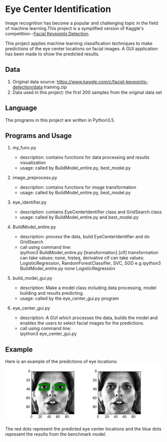 # Eye Center Identification
Image recognition has become a popular and challenging topic in the field of machine learning.This project is a symplified version of Kaggle's competition--[Facial Keypoints Detection](https://www.kaggle.com/c/facial-keypoints-detection). 

This project applies machine learning classification techniques to make predictions of the eye center locations on facial images. A GUI application has been made to show the predicted results. 

## Data

1. Original data source: https://www.kaggle.com/c/facial-keypoints-detection/data training.zip
2. Data used in this project: the first 200 samples from the original data set

## Language
The programs in this project are written in Python3.5.

## Programs and Usage
1. my_func.py
    * description: contains functions for data processing and results visualization
    * usage: called by BuildModel_entire.py, best_model.py

2. image_preprocess.py
    * description: contains functions for image transformation
    * usage: called by BuildModel_entire.py, best_model.py

3. eye_identifier.py
     * description: contains EyeCenterIdentifier class and GridSearch class
     * usage: called by BuildModel_entire.py and best_model.py

4. BuildModel_entire.py
    * description: process the data, build EyeCenterIdentifier and do GridSearch 
    * call using command line:   
      ipython3 BuildModel_entire.py [transformation] [clf]
      transformation can take values: none, histeq, derivative
      clf can take values: LogisticRegression, RandomForestClassifier, SVC, SGD
      e.g ipython3 BuildModel_entire.py none LogisticRegression
      
 5. build_model_gui.py
      * description: Make a model class including data processing, model building and results predicting. 
      * usage: called by the eye_center_gui.py program
      
 6. eye_center_gui.py
      * description: A GUI which processes the data, builds the model and enables the users to select facial images for the predictions.
      * call using command line:  
      ipython3 eye_center_gui.py

## Example
Here is an example of the predictions of eye locations: 
![Example](https://github.com/al825/facial-recognization/blob/master/image_for_readme.png)  

The red dots represent the predicted eye center locations and the blue dots represent the results from the benchmark model. 



